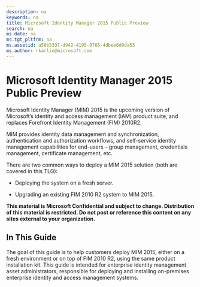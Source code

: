 ```yaml
---
description: na
keywords: na
title: Microsoft Identity Manager 2015 Public Preview
search: na
ms.date: na
ms.tgt_pltfrm: na
ms.assetid: a50b5337-d942-4195-9765-4dbee6d9da53
ms.author: rkarlin@microsoft.com
---
```

# Microsoft Identity Manager 2015 Public Preview
Microsoft Identity Manager (MIM) 2015 is the upcoming version of Microsoft’s identity and access management (IAM) product suite, and replaces Forefront Identity Management (FIM) 2010R2.

MIM provides identity data management and synchronization, authentication and authorization workflows, and self-service identity management capabilities for end-users – group management, credentials management, certificate management, etc.

There are two common ways to deploy a MIM 2015 solution (both are covered in this TLG):

-   Deploying the system on a fresh server.

-   Upgrading an existing FIM 2010 R2 system to MIM 2015.

**This material is Microsoft Confidential and subject to change.  Distribution of this material is restricted.  Do not post or reference this content on any sites external to your organization.**

## In This Guide
The goal of this guide is to help customers deploy MIM 2015, either on a fresh environment or on top of FIM 2010 R2, using the same product installation kit.
This guide is intended for enterprise identity management asset administrators, responsible for deploying and installing on-premises enterprise identity and access management systems.

